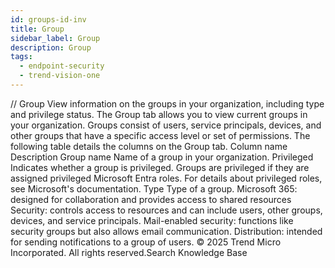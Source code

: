 ```yaml
---
id: groups-id-inv
title: Group
sidebar_label: Group
description: Group
tags:
  - endpoint-security
  - trend-vision-one
---
```


/*<![CDATA[*/ $('#title').html($('meta[name=map-description]').attr('content')); /*]]>*/ Group View information on the groups in your organization, including type and privilege status. The Group tab allows you to view current groups in your organization. Groups consist of users, service principals, devices, and other groups that have a specific access level or set of permissions. The following table details the columns on the Group tab. Column name Description Group name Name of a group in your organization. Privileged Indicates whether a group is privileged. Groups are privileged if they are assigned privileged Microsoft Entra roles. For details about privileged roles, see Microsoft's documentation. Type Type of a group. Microsoft 365: designed for collaboration and provides access to shared resources Security: controls access to resources and can include users, other groups, devices, and service principals. Mail-enabled security: functions like security groups but also allows email communication. Distribution: intended for sending notifications to a group of users. © 2025 Trend Micro Incorporated. All rights reserved.Search Knowledge Base